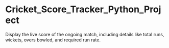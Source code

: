 # Cricket_Score_Tracker_Python_Project
Display the live score of the ongoing match, including details like total runs, wickets, overs bowled, and required run rate.
